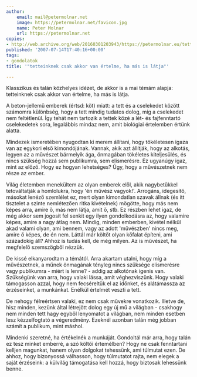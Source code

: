 ```yaml
---
author:
    email: mail@petermolnar.net
    image: https://petermolnar.net/favicon.jpg
    name: Peter Molnar
    url: https://petermolnar.net
copies:
- http://web.archive.org/web/20160301203943/https://petermolnar.eu/tetteinknek-csak-akkor-van-ertelme-ha-mas-is-latja/
published: '2007-07-14T17:40:16+00:00'
tags:
- gondolatok
title: '"tetteinknek csak akkor van értelme, ha más is látja"'

---
```


Klasszikus és talán közhelyes idézet, de akkor is a mai témám alapja:
tetteinknek csak akkor van értelme, ha más is látja.

A beton-jellemű emberek (értsd: köt) miatt: a tett és a cselekedet
között számomra különbség, hogy a tett mindig tudatos dolog, míg a
cselekedet nem feltétlenül. Így tehát nem tartozik a tettek közé a lét-
és fajfenntartó cselekedetek sora, legalábbis mindaz nem, amit biológiai
értelemben értünk alatta.

Mindezek ismeretében nyugodtan ki merem állítani, hogy tökéletesen igaza
van az egykori első kimondójának. Vannak, akik azt állítják, hogy az
alkotás, legyen az a művészet bármelyik ága, önmagában tökéletes
kiteljesülés, és nincs szükség hozzá sem publikumra, sem elismerésre. Ez
ugyanúgy igaz, mint az előző. Hogy ez hogyan lehetséges? Úgy, hogy a
művészetnek nem része az ember.

Világ életemben menekültem az olyan emberek elől, akik nagybetűkkel
tetováltatják a homlolukra, hogy 'én művész vagyok!'. Arrogáns,
idegesítő, másokat lenéző szemlélet ez, mert olyan kimondatlan szavak
állnak (és itt tisztelet a szinte nemlétezően ritka kivételnek) mögötte,
hogy más nem képes arra, amire ő, más nem látja, amit ő, stb. Ez részben
lehet igaz, de még akkor sem jogosít fel senkit egy ilyen gondolkodásra
az, hogy valamire képes, amire a nagy átlag nem. Mindig, minden
emberben, kivétel nélkül akad valami olyan, ami bennem, vagy az adott
'művészben' nincs meg, amire ő képes, de én nem. Láttál már költőt olyan
kőfalat építeni, ami századokig áll? Ahhoz is tudás kell, de még milyen.
Az is művészet, ha megfelelő szemszögből nézzük.

De kissé elkanyarodtam a témától. Arra akartam utalni, hogy míg a
művészetnek, a műnek önmagának tényleg nincs szüksége elismerésre vagy
publikumra - miért is lenne? - addig az alkotónak igenis van. Szükségünk
van arra, hogy valaki lássa, amit véghezviszünk. Hogy valaki támogasson
azzal, hogy nem fecséreltük el az időnket, és alátámassza az
érzéseinket, a munkánkat. Enélkül értelmét veszti a tett.

De nehogy félreértsen valaki, ez nem csak művekre vonatkozik. Illetve
de, hisz minden, kezünk által létrejött dolog egy új mű a világban -
csakhogy nem minden tett hagy egyből lenyomatot a világban, nem minden
esetben lesz kézzelfogtató a végeredmény. Ezeknél azonban talán még
jobban számít a publikum, mint máshol.

Mindenki szeretné, ha értékelnék a munkáját. Gondoltál már arra, hogy
talán ez tesz minket emberré, a szó költői értemélben? Hogy ne csak
fenntartani kelljen magunkat, hanem olyan dolgokat tehessünk, ami
túlmutat ezen. De ahhoz, hogy bizonyossá válhasson, hogy túlmutatot
rajta, nem elegek a saját érzéseink: a külvilág támogatása kell hozzá,
hogy biztosak lehessünk benne.